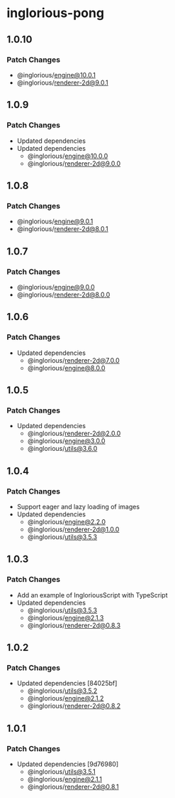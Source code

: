 # inglorious-pong

## 1.0.10

### Patch Changes

- @inglorious/engine@10.0.1
- @inglorious/renderer-2d@9.0.1

## 1.0.9

### Patch Changes

- Updated dependencies
- Updated dependencies
  - @inglorious/engine@10.0.0
  - @inglorious/renderer-2d@9.0.0

## 1.0.8

### Patch Changes

- @inglorious/engine@9.0.1
- @inglorious/renderer-2d@8.0.1

## 1.0.7

### Patch Changes

- @inglorious/engine@9.0.0
- @inglorious/renderer-2d@8.0.0

## 1.0.6

### Patch Changes

- Updated dependencies
  - @inglorious/renderer-2d@7.0.0
  - @inglorious/engine@8.0.0

## 1.0.5

### Patch Changes

- Updated dependencies
  - @inglorious/renderer-2d@2.0.0
  - @inglorious/engine@3.0.0
  - @inglorious/utils@3.6.0

## 1.0.4

### Patch Changes

- Support eager and lazy loading of images
- Updated dependencies
  - @inglorious/engine@2.2.0
  - @inglorious/renderer-2d@1.0.0
  - @inglorious/utils@3.5.3

## 1.0.3

### Patch Changes

- Add an example of IngloriousScript with TypeScript
- Updated dependencies
  - @inglorious/utils@3.5.3
  - @inglorious/engine@2.1.3
  - @inglorious/renderer-2d@0.8.3

## 1.0.2

### Patch Changes

- Updated dependencies [84025bf]
  - @inglorious/utils@3.5.2
  - @inglorious/engine@2.1.2
  - @inglorious/renderer-2d@0.8.2

## 1.0.1

### Patch Changes

- Updated dependencies [9d76980]
  - @inglorious/utils@3.5.1
  - @inglorious/engine@2.1.1
  - @inglorious/renderer-2d@0.8.1
